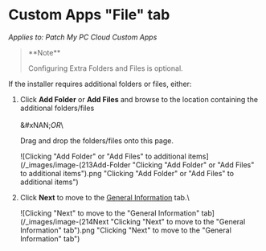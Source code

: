 # Custom Apps "File" tab

_Applies to: Patch My PC Cloud Custom Apps_

<blockquote class="wp-block-quote">
<p>**Note**</p>
<p>Configuring Extra Folders and Files is optional.</p>
</blockquote>

If the installer requires additional folders or files, either:

1.  Click **Add Folder** or **Add Files** and browse to the location containing the additional folders/files\
    \
    &#xNAN;_&#x4F;R_\


    Drag and drop the folders/files onto this page.



    ![Clicking "Add Folder" or "Add Files" to additional items](/_images/image-(213Add-Folder "Clicking \"Add Folder\" or \"Add Files\" to additional items").png "Clicking &#x22;Add Folder&#x22; or &#x22;Add Files&#x22; to additional items")


2.  Click **Next** to move to the [General Information](custom-apps-general-information-tab.md) tab.\


    ![Clicking "Next" to move to the "General Information" tab](/_images/image-(214Next "Clicking \"Next\" to move to the \"General Information\" tab").png "Clicking &#x22;Next&#x22; to move to the &#x22;General Information&#x22; tab")